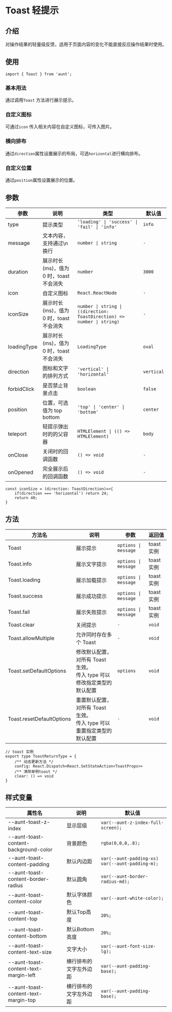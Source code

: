 # Toast 轻提示

<code hidden="hidden" src="./demos/demo.tsx"></code>

## 介绍
对操作结果的轻量级反馈，适用于页面内容的变化不能直接反应操作结果时使用。

## 使用

```tsx
import { Toast } from 'aunt';
```

### 基本用法
通过调用`Toast` 方法进行展示提示。
<code src="./demos/demo-base.tsx"></code>

### 自定义图标
可通过`icon` 传入相关内容在自定义图标，可传入图片。
<code src="./demos/demo-icon.tsx"></code>

### 横向排布
通过`direction`属性设置展示的布局，可选`horizontal`进行横向排布。
<code src="./demos/demo-direction.tsx"></code>

### 自定义位置
通过`position`属性设置展示的位置。
<code src="./demos/demo-position.tsx"></code>

## 参数
| 参数      | 说明           | 类型        | 默认值    |
| --------- | -------------- | ---------- | --------- |
| type      | 提示类型       | `'loading' \| 'success' \| 'fail' \| 'info'` | `info` |
| message  | 文本内容，支持通过\n换行 | `number \| string` | `-` |
| duration  | 展示时长(ms)，值为 0 时，toast 不会消失 | `number` | `3000` |
| icon  | 自定义图标 | `React.ReactNode` | `-` |
| iconSize  | 展示时长(ms)，值为 0 时，toast 不会消失 | `number \| string \| ((direction: ToastDirection) => number \| string)` | `-` |
| loadingType  | 展示时长(ms)，值为 0 时，toast 不会消失 | `LoadingType` | `oval` |
| direction  | 图标和文字的排列方式 | `'vertical' \| 'horizontal'` | `vertical` |
| forbidClick  | 是否禁止背景点击 | `boolean` | `false` |
| position  | 位置，可选值为 top bottom | `'top' \| 'center' \| 'bottom'` | `center` |
| teleport  | 轻提示弹出时的的父容器 | `HTMLElement \| (() => HTMLElement)` | `body` |
| onClose  | 关闭时的回调函数  | `() => void` | `-` |
| onOpened  | 完全展示后的回调函数 | `() => void` | `-` |

```tsx
const iconSize = (direction: ToastDirection)=>{ 
    if(direction === 'horizontal') return 24;
    return 40;
}
```

## 方法
| 方法名 | 说明 | 参数 | 返回值 |
| --- | --- | --- | --- |
| Toast | 展示提示 | `options \| message` | toast 实例 |
| Toast.info | 展示文字提示 | `options \| message` | toast 实例 |
| Toast.loading | 展示加载提示 | `options \| message` | toast 实例 |
| Toast.success | 展示成功提示 | `options \| message` | toast 实例 |
| Toast.fail | 展示失败提示 | `options \| message` | toast 实例 |
| Toast.clear | 关闭提示 | `-` | `void` |
| Toast.allowMultiple | 允许同时存在多个 Toast | `-` | `void` |
| Toast.setDefaultOptions | 修改默认配置，对所有 Toast 生效。<br>传入 type 可以修改指定类型的默认配置 | `options` | `void` |
| Toast.resetDefaultOptions | 重置默认配置，对所有 Toast 生效。<br>传入 type 可以重置指定类型的默认配置 | `-` | `void` |

```tsx
// toast 实例
export type ToastReturnType = {
    /** 动态更新方法 */
    config: React.Dispatch<React.SetStateAction<ToastProps>>
    /** 清除单例toast */
    clear: () => void
}
```

## 样式变量
| 属性名    | 说明       | 默认值     |
| ---------------- | -------- | --------- |
| --aunt-toast-z-index | 显示层级 | `var(--aunt-z-index-full-screen);` |
| --aunt-toast-content-background-color | 背景颜色| `rgba(0,0,0,.8);` |
| --aunt-toast-content-padding | 默认内边距| `var(--aunt-padding-xs) var(--aunt-padding-m);` |
| --aunt-toast-content-border-radius | 默认圆角| `var(--aunt-border-radius-md);` |
| --aunt-toast-content-color | 默认字体颜色| `var(--aunt-white-color);` |
| --aunt-toast-content-top | 默认Top高度| `20%;` |
| --aunt-toast-content-bottom | 默认Bottom高度| `20%;` |
| --aunt-toast-content-text-size | 文字大小| `var(--aunt-font-size-lg);` |
| --aunt-toast-content-text-margin-left | 横行排布的文字左外边距 | `var(--aunt-padding-base);` |
| --aunt-toast-content-text-margin-top | 横行排布的文字左外边距 | `var(--aunt-padding-base);` |